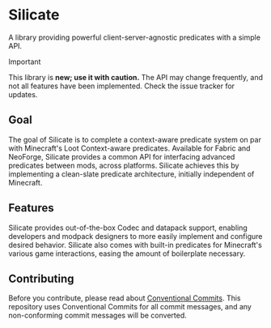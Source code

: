 # Silicate
A library providing powerful client-server-agnostic predicates with a simple API.
> [!IMPORTANT]
> This library is **new; use it with caution.** The API may change frequently, and not all features have been implemented.
> Check the issue tracker for updates.

## Goal
The goal of Silicate is to complete a context-aware predicate system on par with Minecraft's Loot Context-aware predicates. Available for Fabric and NeoForge, Silicate provides a common API for interfacing advanced predicates between mods, across platforms. Silicate achieves this by implementing a clean-slate predicate architecture, initially independent of Minecraft.

## Features
Silicate provides out-of-the-box Codec and datapack support, enabling developers and modpack designers to more easily implement and configure desired behavior. Silicate also comes with built-in predicates for Minecraft's various game interactions, easing the amount of boilerplate necessary.

## Contributing
Before you contribute, please read about [Conventional Commits](https://www.conventionalcommits.org/en/v1.0.0/). This repository uses Conventional Commits for all commit messages, and any non-conforming commit messages will be converted.